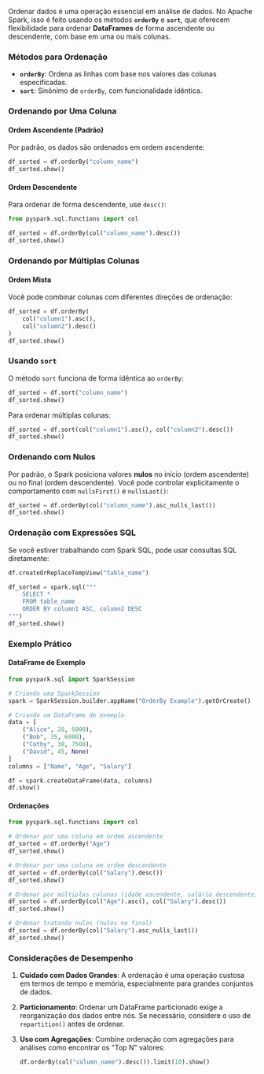 
Ordenar dados é uma operação essencial em análise de dados. No Apache Spark, isso é feito usando os métodos **`orderBy`** e **`sort`**, que oferecem flexibilidade para ordenar **DataFrames** de forma ascendente ou descendente, com base em uma ou mais colunas.

### **Métodos para Ordenação**

- **`orderBy`**: Ordena as linhas com base nos valores das colunas especificadas.
- **`sort`**: Sinônimo de `orderBy`, com funcionalidade idêntica.


### **Ordenando por Uma Coluna**

#### **Ordem Ascendente (Padrão)**

Por padrão, os dados são ordenados em ordem ascendente:

```python
df_sorted = df.orderBy("column_name")
df_sorted.show()
```

#### **Ordem Descendente**

Para ordenar de forma descendente, use `desc()`:

```python
from pyspark.sql.functions import col

df_sorted = df.orderBy(col("column_name").desc())
df_sorted.show()
```

### **Ordenando por Múltiplas Colunas**

#### **Ordem Mista**

Você pode combinar colunas com diferentes direções de ordenação:

```python
df_sorted = df.orderBy(
    col("column1").asc(),
    col("column2").desc()
)
df_sorted.show()
```


### **Usando `sort`**

O método `sort` funciona de forma idêntica ao `orderBy`:

```python
df_sorted = df.sort("column_name")
df_sorted.show()
```

Para ordenar múltiplas colunas:

```python
df_sorted = df.sort(col("column1").asc(), col("column2").desc())
df_sorted.show()
```

### **Ordenando com Nulos**

Por padrão, o Spark posiciona valores **nulos** no início (ordem ascendente) ou no final (ordem descendente). Você pode controlar explicitamente o comportamento com `nullsFirst()` e `nullsLast()`:

```python
df_sorted = df.orderBy(col("column_name").asc_nulls_last())
df_sorted.show()
```


### **Ordenação com Expressões SQL**

Se você estiver trabalhando com Spark SQL, pode usar consultas SQL diretamente:

```python
df.createOrReplaceTempView("table_name")

df_sorted = spark.sql("""
    SELECT * 
    FROM table_name 
    ORDER BY column1 ASC, column2 DESC
""")
df_sorted.show()
```


### **Exemplo Prático**

#### **DataFrame de Exemplo**

```python
from pyspark.sql import SparkSession

# Criando uma SparkSession
spark = SparkSession.builder.appName("OrderBy Example").getOrCreate()

# Criando um DataFrame de exemplo
data = [
    ("Alice", 28, 5000),
    ("Bob", 35, 6000),
    ("Cathy", 30, 7500),
    ("David", 45, None)
]
columns = ["Name", "Age", "Salary"]

df = spark.createDataFrame(data, columns)
df.show()
```

#### **Ordenações**

```python
from pyspark.sql.functions import col

# Ordenar por uma coluna em ordem ascendente
df_sorted = df.orderBy("Age")
df_sorted.show()

# Ordenar por uma coluna em ordem descendente
df_sorted = df.orderBy(col("Salary").desc())
df_sorted.show()

# Ordenar por múltiplas colunas (idade ascendente, salário descendente)
df_sorted = df.orderBy(col("Age").asc(), col("Salary").desc())
df_sorted.show()

# Ordenar tratando nulos (nulos no final)
df_sorted = df.orderBy(col("Salary").asc_nulls_last())
df_sorted.show()
```


### **Considerações de Desempenho**

1. **Cuidado com Dados Grandes**: A ordenação é uma operação custosa em termos de tempo e memória, especialmente para grandes conjuntos de dados.
2. **Particionamento**: Ordenar um DataFrame particionado exige a reorganização dos dados entre nós. Se necessário, considere o uso de `repartition()` antes de ordenar.
3. **Uso com Agregações**: Combine ordenação com agregações para análises como encontrar os "Top N" valores:
    
    ```python
    df.orderBy(col("column_name").desc()).limit(10).show()
    ```
    


